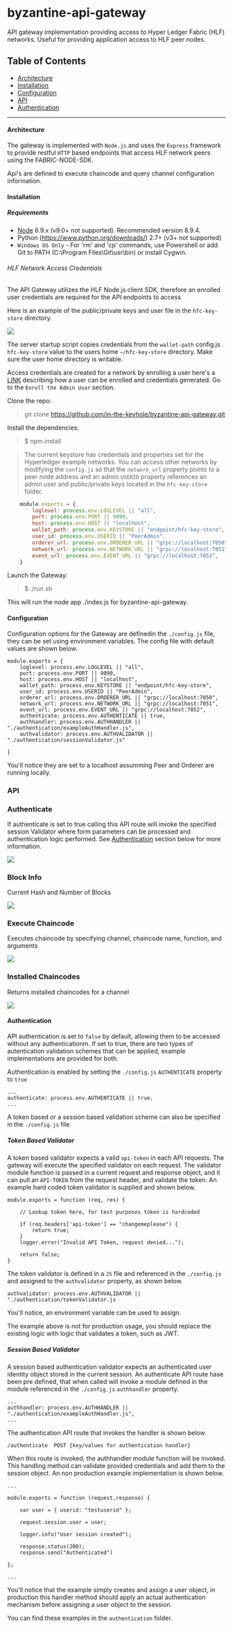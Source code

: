 # byzantine-api-gateway

API gateway implementation providing access to Hyper Ledger Fabric (HLF) networks. Useful for providing application access to HLF peer nodes. 

## Table of Contents

- [Architecture](#Architecture)
- [Installation](#Installation)
- [Configuration](#Configuration)
- [API](#API)
- [Authentication](#Authentication)
----

#### Architecture

The gateway is implemented with `Node.js` and uses the `Express` framework to provide restful `HTTP` based endpoints that access HLF network peers using the FABRIC-NODE-SDK.  

Api's are defined to execute chaincode and query channel configuration information. 

#### Installation

##### Requirements
* [Node](https://nodejs.org/en/download/) 8.9.x (v9.0+ not supported). Recommended version 8.9.4.
* Python (https://www.python.org/downloads/) 2.7+ (v3+ not supported)
* `Windows OS Only` - For 'rm' and 'cp' commands, use Powershell or add Git to PATH (C:\Program Files\Git\usr\bin) or install Cygwin.

###### HLF Network Access Credentials

The API Gateway utilizes the HLF Node.js client SDK, therefore an enrolled user credentials are required for the API endpoints to access

 Here is an example of the  public/private keys and user file in the `hfc-key-store` directory. 

![](images/keystore.png)

The server startup script copies credentials from the `wallet-path` config.js `hfc-key-store` value to the users home `~/hfc-key-store` directory. Make sure the user home directory is writable.

Access credentials are created for a network by enrolling a user here's a [LINK](https://hlf.readthedocs.io/en/v1.1.0/write_first_app.html) describing how a user can be enrolled and credentials generated.  Go to the `Enroll the Admin User` section.

Clone the repo:

> git clone https://github.com/in-the-keyhole/byzantine-api-gateway.git

Install the dependencies:
> $ npm install

> The current keystore has credentials and properties set for the Hyperledger example networks. You can access other networks by modifying the `config.js` so that the `network_url` property points to a peer node address and an admin `USERID` property references an admin user and public/private keys located in the `hfc-key-store` folder.

```javascript
    module.exports = {
        loglevel: process.env.LOGLEVEL || "all",
        port: process.env.PORT || 9090,
        host: process.env.HOST || "localhost",
        wallet_path: process.env.KEYSTORE || "endpoint/hfc-key-store",
        user_id: process.env.USERID || "PeerAdmin",
        orderer_url: process.env.ORDERER_URL || "grpc://localhost:7050",
        network_url: process.env.NETWORK_URL || "grpc://localhost:7051",
        event_url: process.env.EVENT_URL || "grpc://localhost:7052",
    }
```

Launch the Gateway:
> $ ./run.sh

This will run the node app ./index.js for byzantine-api-gateway.

#### Configuration 

Configuration options for the Gateway are definedin the `./config.js` file, they can be set using environment variables.  The config file with default values are shown below. 

    module.exports = {
        loglevel: process.env.LOGLEVEL || "all",
        port: process.env.PORT || 9090,
        host: process.env.HOST || "localhost",
        wallet_path: process.env.KEYSTORE || "endpoint/hfc-key-store",
        user_id: process.env.USERID || "PeerAdmin",
        orderer_url: process.env.ORDERER_URL || "grpc://localhost:7050",
        network_url: process.env.NETWORK_URL || "grpc://localhost:7051",
        event_url: process.env.EVENT_URL || "grpc://localhost:7052",
        authenticate: process.env.AUTHENTICATE || true,
        authhandler: process.env.AUTHHANDLER || "./authentication/exampleAuthHandler.js",
        authvalidator: process.env.AUTHVALIDATOR || "./authentication/sessionValidator.js"

    }

You'll notice they are set to a localhost assumming Peer and Orderer are running locally. 

### API

### Authenticate
If authenticate is set to true calling this API route will invoke the specified session
Validator where form parameters can be processed and authentication logic performed. 
See [Authentication](#Authentication) section below for more information.

![](images/authenticate.png)

### Block Info 
Current Hash and Number of Blocks

![](images/blockinfo.png)

### Execute Chaincode
Executes chaincode by specifying channel, chaincode name, function, and arguments

![](images/execute.png)

### Installed Chaincodes
Returns installed chaincodes for a channel

![](images/chaincodes.png)

#### Authentication

API authentication is set to `false` by default, allowing them to be accessed without any authenticationm. If set to true, there are two types of autentication validation schemes that can be applied, example implementations are provided for both. 

Authentication is enabled by setting the  `./config.js` `AUTHENTICATE` property to `true` 

    ...
    authenticate: process.env.AUTHENTICATE || true,
    ...

A token based or a session based validation scheme can also be specified in the `./config.js` file.

##### Token Based Validator

A token based validator expects a valid `api-token` in each API requests. The gateway will execute the specified validator on each request. The validator module function is passed in a current request and response object, and it can pull an `API-TOKEN` from the request header, and validate the token. An example hard coded token validator is supplied and shown below. 

    module.exports = function (req, res) {

        // Lookup token here, for test purposes token is hardcoded 

        if (req.headers['api-token'] == "changemeplease") {
            return true;
        }
        logger.error("Invalid API Token, request denied...");

        return false;
    }

The token validator is defined in a `JS` file and referenced in the `./config.js` and assigned to the `authvalidator` property, as shown below. 

    authvalidator: process.env.AUTHVALIDATOR || "./authentication/tokenValidator.js

You'll notice, an environment variable can be used to assign.  

The example above is not for production usage, you should replace the existing logic with logic that validates a token, such as JWT.  

##### Session Based Validator

A session based authentication validator expects an authenticated user identity object stored in the current session. An authenticate API route hase been pre defined, that when called will invoke a module defined in the module referenced in the `./config.js` `authhandler` property.  

    ...
    authhandler: process.env.AUTHHANDLER || "./authentication/exampleAuthHandler.js",
    ...

The authentication API route that invokes the handler is shown below.

    /authenticate  POST {key/values for authentication handler}

When this route is invoked, the authhandler module function will be invoked. This handling method can validate provided credentials and add them to the session object. An non production example implementation is shown below. 

    ...

    module.exports = function (request,response) {

        var user = { userid: "testuserid" };

        request.session.user = user;

        logger.info("User session created");

        response.status(200);
        response.send("Authenticated")

    };

    ...

You'll notice that the example simply creates and assign a user object, in production this handler method should apply an actual authentication mechanism before assigning a user object to the session. 

You can find these examples in the `authentication` folder. 




